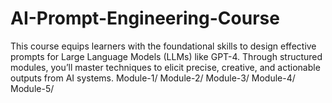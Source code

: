 # AI-Prompt-Engineering-Course
This course equips learners with the foundational skills to design effective prompts for Large Language Models (LLMs) like GPT-4. Through structured modules, you’ll master techniques to elicit precise, creative, and actionable outputs from AI systems.
Module-1/
Module-2/
Module-3/
Module-4/
Module-5/
